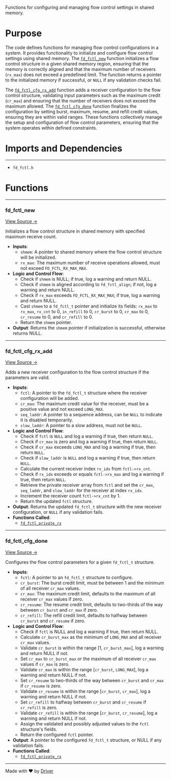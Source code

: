 <!--------------------------------------------------------------------------------->
<!-- IMPORTANT: This file is auto-generated by Driver (https://driver.ai). -------->
<!-- Manual edits may be overwritten on future commits. --------------------------->
<!--------------------------------------------------------------------------------->

Functions for configuring and managing flow control settings in shared memory.

# Purpose
The code defines functions for managing flow control configurations in a system. It provides functionality to initialize and configure flow control settings using shared memory. The [`fd_fctl_new`](<#fd_fctl_new>) function initializes a flow control structure in a given shared memory region, ensuring that the memory is correctly aligned and that the maximum number of receivers (`rx_max`) does not exceed a predefined limit. The function returns a pointer to the initialized memory if successful, or `NULL` if any validation checks fail.

The [`fd_fctl_cfg_rx_add`](<#fd_fctl_cfg_rx_add>) function adds a receiver configuration to the flow control structure, validating input parameters such as the maximum credit (`cr_max`) and ensuring that the number of receivers does not exceed the maximum allowed. The [`fd_fctl_cfg_done`](<#fd_fctl_cfg_done>) function finalizes the configuration by setting burst, maximum, resume, and refill credit values, ensuring they are within valid ranges. These functions collectively manage the setup and configuration of flow control parameters, ensuring that the system operates within defined constraints.
# Imports and Dependencies

---
- `fd_fctl.h`


# Functions

---
### fd\_fctl\_new<!-- {{#callable:fd_fctl_new}} -->
[View Source →](<../../../../../src/tango/fctl/fd_fctl.c#L3>)

Initializes a flow control structure in shared memory with specified maximum receive count.
- **Inputs**:
    - `shmem`: A pointer to shared memory where the flow control structure will be initialized.
    - `rx_max`: The maximum number of receive operations allowed, must not exceed `FD_FCTL_RX_MAX_MAX`.
- **Logic and Control Flow**:
    - Check if `shmem` is NULL; if true, log a warning and return NULL.
    - Check if `shmem` is aligned according to `fd_fctl_align`; if not, log a warning and return NULL.
    - Check if `rx_max` exceeds `FD_FCTL_RX_MAX_MAX`; if true, log a warning and return NULL.
    - Cast `shmem` to a `fd_fctl_t` pointer and initialize its fields: `rx_max` to `rx_max`, `rx_cnt` to 0, `in_refill` to 0, `cr_burst` to 0, `cr_max` to 0, `cr_resume` to 0, and `cr_refill` to 0.
    - Return the `shmem` pointer.
- **Output**: Returns the `shmem` pointer if initialization is successful, otherwise returns NULL.


---
### fd\_fctl\_cfg\_rx\_add<!-- {{#callable:fd_fctl_cfg_rx_add}} -->
[View Source →](<../../../../../src/tango/fctl/fd_fctl.c#L34>)

Adds a new receiver configuration to the flow control structure if the parameters are valid.
- **Inputs**:
    - `fctl`: A pointer to the `fd_fctl_t` structure where the receiver configuration will be added.
    - `cr_max`: The maximum credit value for the receiver, must be a positive value and not exceed `LONG_MAX`.
    - `seq_laddr`: A pointer to a sequence address, can be `NULL` to indicate it is disabled temporarily.
    - `slow_laddr`: A pointer to a slow address, must not be `NULL`.
- **Logic and Control Flow**:
    - Check if `fctl` is `NULL` and log a warning if true, then return `NULL`.
    - Check if `cr_max` is zero and log a warning if true, then return `NULL`.
    - Check if `cr_max` exceeds `LONG_MAX` and log a warning if true, then return `NULL`.
    - Check if `slow_laddr` is `NULL` and log a warning if true, then return `NULL`.
    - Calculate the current receiver index `rx_idx` from `fctl->rx_cnt`.
    - Check if `rx_idx` exceeds or equals `fctl->rx_max` and log a warning if true, then return `NULL`.
    - Retrieve the private receiver array from `fctl` and set the `cr_max`, `seq_laddr`, and `slow_laddr` for the receiver at index `rx_idx`.
    - Increment the receiver count `fctl->rx_cnt` by 1.
    - Return the updated `fctl` structure.
- **Output**: Returns the updated `fd_fctl_t` structure with the new receiver configuration, or `NULL` if any validation fails.
- **Functions Called**:
    - [`fd_fctl_private_rx`](<fd_fctl.h.md#fd_fctl_private_rx>)


---
### fd\_fctl\_cfg\_done<!-- {{#callable:fd_fctl_cfg_done}} -->
[View Source →](<../../../../../src/tango/fctl/fd_fctl.c#L76>)

Configures the flow control parameters for a given `fd_fctl_t` structure.
- **Inputs**:
    - `fctl`: A pointer to an `fd_fctl_t` structure to configure.
    - `cr_burst`: The burst credit limit, must be between 1 and the minimum of all receiver `cr_max` values.
    - `cr_max`: The maximum credit limit, defaults to the maximum of all receiver `cr_max` values if zero.
    - `cr_resume`: The resume credit limit, defaults to two-thirds of the way between `cr_burst` and `cr_max` if zero.
    - `cr_refill`: The refill credit limit, defaults to halfway between `cr_burst` and `cr_resume` if zero.
- **Logic and Control Flow**:
    - Check if `fctl` is NULL and log a warning if true, then return NULL.
    - Calculate `cr_burst_max` as the minimum of `LONG_MAX` and all receiver `cr_max` values.
    - Validate `cr_burst` is within the range [1, `cr_burst_max`], log a warning and return NULL if not.
    - Set `cr_max` to `cr_burst_max` or the maximum of all receiver `cr_max` values if `cr_max` is zero.
    - Validate `cr_max` is within the range [`cr_burst`, `LONG_MAX`], log a warning and return NULL if not.
    - Set `cr_resume` to two-thirds of the way between `cr_burst` and `cr_max` if `cr_resume` is zero.
    - Validate `cr_resume` is within the range [`cr_burst`, `cr_max`], log a warning and return NULL if not.
    - Set `cr_refill` to halfway between `cr_burst` and `cr_resume` if `cr_refill` is zero.
    - Validate `cr_refill` is within the range [`cr_burst`, `cr_resume`], log a warning and return NULL if not.
    - Assign the validated and possibly adjusted values to the `fctl` structure's fields.
    - Return the configured `fctl` pointer.
- **Output**: A pointer to the configured `fd_fctl_t` structure, or NULL if any validation fails.
- **Functions Called**:
    - [`fd_fctl_private_rx`](<fd_fctl.h.md#fd_fctl_private_rx>)



---
Made with ❤️ by [Driver](https://www.driver.ai/)